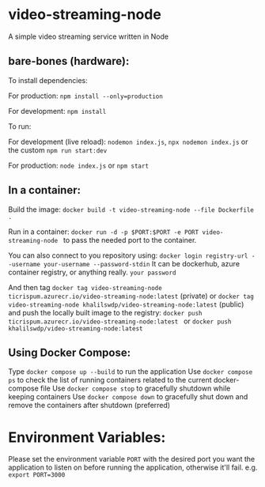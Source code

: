# video-streaming-node
A simple video streaming service written in Node

## bare-bones (hardware):

To install dependencies:

For production: `npm install --only=production`

For development: `npm install`

To run:

For development (live reload): `nodemon index.js`, `npx nodemon index.js` or the custom `npm run start:dev`

For production: `node index.js` or `npm start`

## In a container:

Build the image: `docker build -t video-streaming-node --file Dockerfile .`

[comment]: <> (Of the format: `docker build -t image-name:tag --file path-to-docker-file path-to-project`)

Run in a container: `docker run -d -p $PORT:$PORT -e PORT video-streaming-node ` to pass the needed port to the container.

[comment]: <> (The internal ports are not important,  the important one is the port in which to expose it)

You can also connect to you repository using: `docker login registry-url --username your-username --password-stdin`
It can be dockerhub, azure container registry, or anything really.
`your password`

And then tag `docker tag video-streaming-node ticrispum.azurecr.io/video-streaming-node:latest` (private) or 
`docker tag video-streaming-node khalilswdp/video-streaming-node:latest` (public) and push the locally built image to the registry:
`docker push ticrispum.azurecr.io/video-streaming-node:latest ` or `docker push khalilswdp/video-streaming-node:latest `

## Using Docker Compose:
Type `docker compose up --build` to run the application
Use `docker compose ps` to check the list of running containers related to the current docker-compose file
Use `docker compose stop` to gracefully shutdown while keeping containers
Use `docker compose down` to gracefully shut down and remove the containers after shutdown (preferred)

# Environment Variables:
Please set the environment variable `PORT` with the desired port you want the application to listen on before running the application, otherwise it'll fail.
e.g. 
`export PORT=3000`